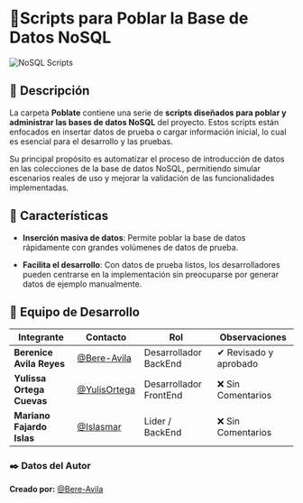 # 📂Scripts para Poblar la Base de Datos NoSQL 
![NoSQL Scripts](https://img.shields.io/badge/NoSQL-Scripts-green)

## 📌 Descripción

La carpeta **Poblate** contiene una serie de **scripts diseñados para poblar y administrar las bases de datos NoSQL** del proyecto. Estos scripts están enfocados en insertar datos de prueba o cargar información inicial, lo cual es esencial para el desarrollo y las pruebas. 

Su principal propósito es automatizar el proceso de introducción de datos en las colecciones de la base de datos NoSQL, permitiendo simular escenarios reales de uso y mejorar la validación de las funcionalidades implementadas.


## 🔑 Características

- **Inserción masiva de datos**: Permite poblar la base de datos rápidamente con grandes volúmenes de datos de prueba.


- **Facilita el desarrollo**: Con datos de prueba listos, los desarrolladores pueden centrarse en la implementación sin preocuparse por generar datos de ejemplo manualmente.


## 👥 Equipo de Desarrollo
| Integrante | Contacto | Rol | Observaciones |
|------------|--------|---|---|
| **Berenice Avila Reyes** | [@Bere-Avila](https://github.com/Bere-Avila) | Desarrollador BackEnd | ✔ Revisado y aprobado |
| **Yulissa Ortega Cuevas** | [@YulisOrtega](https://github.com/YulisOrtega) | Desarrollador FrontEnd | ❌ Sin Comentarios |
| **Mariano Fajardo Islas** | [@Islasmar](https://github.com/Islasmar) | Lider / BackEnd| ❌ Sin Comentarios |


### ✒️ **Datos del Autor**  
**Creado por:** [@Bere-Avila](https://github.com/Bere-Avila) 